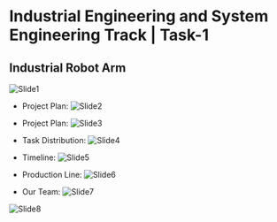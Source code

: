 # Industrial Engineering and System Engineering Track | Task-1

## Industrial Robot Arm





![Slide1](https://user-images.githubusercontent.com/85820553/129414248-af214126-e71a-414d-b9b9-a3ef84e34ddc.PNG)


- Project Plan:
![Slide2](https://user-images.githubusercontent.com/85820553/129414260-055662eb-977c-4570-8203-deea1d15e837.PNG)



- Project Plan:
![Slide3](https://user-images.githubusercontent.com/85820553/129414265-4de902a0-388a-4f3e-9118-ac5f11476618.PNG)



- Task Distribution:
![Slide4](https://user-images.githubusercontent.com/85820553/129414278-8884ec4d-ba33-4623-b436-a8b531a056d8.PNG)



- Timeline:
![Slide5](https://user-images.githubusercontent.com/85820553/129414285-008b1fff-e855-45ef-adba-30dc8f70fd91.PNG)



- Production Line:
![Slide6](https://user-images.githubusercontent.com/85820553/129414646-55beae65-6b67-411a-ba31-8c6e3a57ac47.PNG)



- Our Team:
![Slide7](https://user-images.githubusercontent.com/85820553/129414308-1ba07eec-181f-456e-be25-395baf835dda.PNG)




![Slide8](https://user-images.githubusercontent.com/85820553/129414316-72e4c2f8-e586-4c02-87f8-95b8ab2775a7.PNG)
